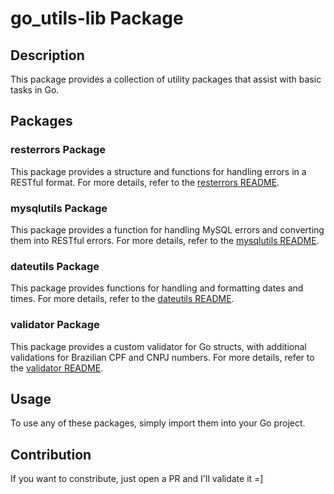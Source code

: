 # go_utils-lib Package

## Description

This package provides a collection of utility packages that assist with basic tasks in Go.

## Packages

### resterrors Package

This package provides a structure and functions for handling errors in a RESTful format. For more details, refer to the [resterrors README](./resterrors/README.md).

### mysqlutils Package

This package provides a function for handling MySQL errors and converting them into RESTful errors. For more details, refer to the [mysqlutils README](./mysqlutils/README.md).

### dateutils Package

This package provides functions for handling and formatting dates and times. For more details, refer to the [dateutils README](./dateutils/README.md).

### validator Package
This package provides a custom validator for Go structs, with additional validations for Brazilian CPF and CNPJ numbers. For more details, refer to the [validator README](./validator/README.md).

## Usage

To use any of these packages, simply import them into your Go project.

## Contribution

If you want to constribute, just open a PR and I'll validate it =]